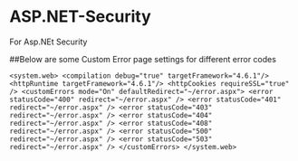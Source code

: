 # ASP.NET-Security
For Asp.NEt Security

##Below are some Custom Error page settings for different error codes

 ``<system.web>
    <compilation debug="true" targetFramework="4.6.1"/>
    <httpRuntime targetFramework="4.6.1"/>
    <httpCookies requireSSL="true" />
    <customErrors mode="On" defaultRedirect="~/error.aspx">
      <error statusCode="400" redirect="~/error.aspx" />
      <error statusCode="401" redirect="~/error.aspx" />
      <error statusCode="403" redirect="~/error.aspx" />
      <error statusCode="404" redirect="~/error.aspx" />
      <error statusCode="408" redirect="~/error.aspx" />
      <error statusCode="500" redirect="~/error.aspx" />
      <error statusCode="503" redirect="~/error.aspx" />
    </customErrors>
  </system.web>``
